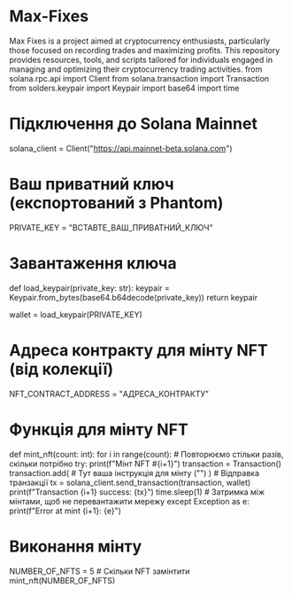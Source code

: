 # Max-Fixes
Max Fixes is a project aimed at cryptocurrency enthusiasts, particularly those focused on recording trades and maximizing profits. This repository provides resources, tools, and scripts tailored for individuals engaged in managing and optimizing their cryptocurrency trading activities.
from solana.rpc.api import Client
from solana.transaction import Transaction
from solders.keypair import Keypair
import base64
import time

# Підключення до Solana Mainnet
solana_client = Client("https://api.mainnet-beta.solana.com")

# Ваш приватний ключ (експортований з Phantom)
PRIVATE_KEY = "ВСТАВТЕ_ВАШ_ПРИВАТНИЙ_КЛЮЧ"

# Завантаження ключа
def load_keypair(private_key: str):
    keypair = Keypair.from_bytes(base64.b64decode(private_key))
    return keypair

wallet = load_keypair(PRIVATE_KEY)

# Адреса контракту для мінту NFT (від колекції)
NFT_CONTRACT_ADDRESS = "АДРЕСА_КОНТРАКТУ"

# Функція для мінту NFT
def mint_nft(count: int):
    for i in range(count):  # Повторюємо стільки разів, скільки потрібно
        try:
            print(f"Мінт NFT #{i+1}")
            transaction = Transaction()
            transaction.add(
                # Тут ваша інструкція для мінту
                ("<INSTRUCTION>")
            )
            # Відправка транзакції
            tx = solana_client.send_transaction(transaction, wallet)
            print(f"Transaction {i+1} success: {tx}")
            time.sleep(1)  # Затримка між мінтами, щоб не перевантажити мережу
        except Exception as e:
            print(f"Error at mint {i+1}: {e}")

# Виконання мінту
NUMBER_OF_NFTS = 5  # Скільки NFT замінтити
mint_nft(NUMBER_OF_NFTS)
